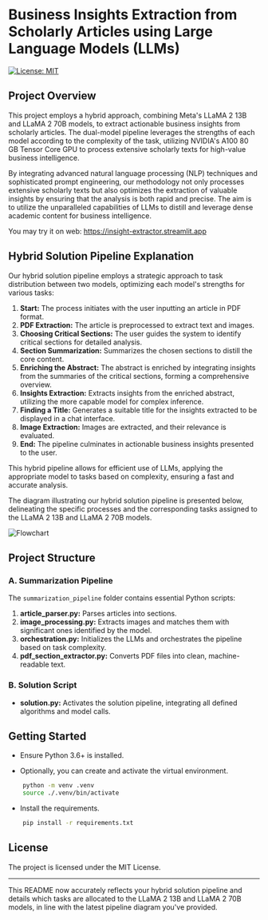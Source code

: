 # Business Insights Extraction from Scholarly Articles using Large Language Models (LLMs)

[![License: MIT](https://img.shields.io/badge/License-MIT-yellow.svg)](https://opensource.org/licenses/MIT)

## Project Overview

This project employs a hybrid approach, combining Meta's LLaMA 2 13B and LLaMA 2 70B models, to extract actionable business insights from scholarly articles. The dual-model pipeline leverages the strengths of each model according to the complexity of the task, utilizing NVIDIA's A100 80 GB Tensor Core GPU to process extensive scholarly texts for high-value business intelligence.

By integrating advanced natural language processing (NLP) techniques and sophisticated prompt engineering, our methodology not only processes extensive scholarly texts but also optimizes the extraction of valuable insights by ensuring that the analysis is both rapid and precise. The aim is to utilize the unparalleled capabilities of LLMs to distill and leverage dense academic content for business intelligence.

You may try it on web: https://insight-extractor.streamlit.app

## Hybrid Solution Pipeline Explanation

Our hybrid solution pipeline employs a strategic approach to task distribution between two models, optimizing each model's strengths for various tasks:

1. **Start:** The process initiates with the user inputting an article in PDF format.
2. **PDF Extraction:** The article is preprocessed to extract text and images.
3. **Choosing Critical Sections:** The user guides the system to identify critical sections for detailed analysis.
4. **Section Summarization:** Summarizes the chosen sections to distill the core content.
5. **Enriching the Abstract:** The abstract is enriched by integrating insights from the summaries of the critical sections, forming a comprehensive overview.
6. **Insights Extraction:** Extracts insights from the enriched abstract, utilizing the more capable model for complex inference.
7. **Finding a Title:** Generates a suitable title for the insights extracted to be displayed in a chat interface.
8. **Image Extraction:** Images are extracted, and their relevance is evaluated.
9. **End:** The pipeline culminates in actionable business insights presented to the user.

This hybrid pipeline allows for efficient use of LLMs, applying the appropriate model to tasks based on complexity, ensuring a fast and accurate analysis.

The diagram illustrating our hybrid solution pipeline is presented below, delineating the specific processes and the corresponding tasks assigned to the LLaMA 2 13B and LLaMA 2 70B models.

![Flowchart](https://github.com/nusret35/llm_dev/assets/120125253/33fb65af-84a0-447f-9325-7fadf035452e)

## Project Structure

### A. Summarization Pipeline

The `summarization_pipeline` folder contains essential Python scripts:

1. **article_parser.py:** Parses articles into sections.
2. **image_processing.py:** Extracts images and matches them with significant ones identified by the model.
3. **orchestration.py:** Initializes the LLMs and orchestrates the pipeline based on task complexity.
4. **pdf_section_extractor.py:** Converts PDF files into clean, machine-readable text.

### B. Solution Script

- **solution.py:** Activates the solution pipeline, integrating all defined algorithms and model calls.

## Getting Started

- Ensure Python 3.6+ is installed.

- Optionally, you can create and activate the virtual environment.
```bash
    python -m venv .venv
    source ./.venv/bin/activate
```

- Install the requirements.
```bash
    pip install -r requirements.txt
```

## License

The project is licensed under the MIT License.

---

This README now accurately reflects your hybrid solution pipeline and details which tasks are allocated to the LLaMA 2 13B and LLaMA 2 70B models, in line with the latest pipeline diagram you've provided.
